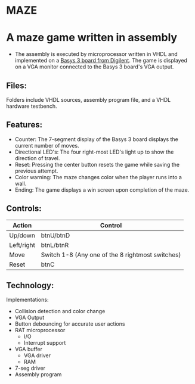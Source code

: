 MAZE
=========

# A maze game written in assembly 

- The assembly is executed by microprocessor written in VHDL and implemented on a [Basys 3 board from Digilent](https://www.xilinx.com/products/boards-and-kits/1-54wqge.html).
The game is displayed on a VGA monitor connected to the Basys 3 board's VGA output. 

## Files:

Folders include VHDL sources, assembly program file, and a VHDL hardware testbench. 

## Features:

- Counter: The 7-segment display of the Basys 3 board displays the current number of moves.
- Directional LED's: The four right-most LED's light up to show the direction of travel.
- Reset: Pressing the center button resets the game while saving the previous attempt.
- Color warning: The maze changes color when the player runs into a wall.
- Ending: The game displays a win screen upon completion of the maze.


## Controls:

Action | Control
------ | -----------
Up/down | btnU/btnD
Left/right | btnL/btnR
Move | Switch 1-8 (Any one of the 8 rightmost switches)
Reset | btnC


## Technology:

Implementations:

 - Collision detection and color change
 - VGA Output
 - Button debouncing for accurate user actions
 - RAT microprocessor     
    - I/O 
    - Interrupt support
 - VGA buffer
    - VGA driver
    - RAM 
 - 7-seg driver
 - Assembly program
